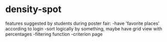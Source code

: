 # density-spot
features suggested by students during poster fair:
-have 'favorite places' according to login
-sort logically by something, maybe have grid view with percentages
-filtering function
-criterion page
